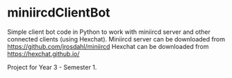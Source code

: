 # miniircdClientBot
Simple client bot code in Python to work with miniircd server and other connected clients (using Hexchat).
Miniircd server can be downloaded from https://github.com/jrosdahl/miniircd
Hexchat can be downloaded from https://hexchat.github.io/

Project for Year 3 - Semester 1. 

